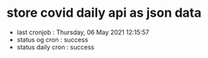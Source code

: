 # store covid daily api as json data

- last cronjob : Thursday, 06 May 2021 12:15:57
- status og cron : success
- status daily cron : success
      
      